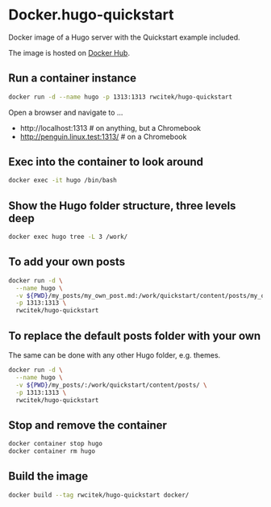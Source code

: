 # Docker.hugo-quickstart
Docker image of a Hugo server with the Quickstart example included.

The image is hosted on [Docker Hub](https://hub.docker.com/repository/docker/rwcitek/hugo-quickstart).


## Run a container instance
```bash
docker run -d --name hugo -p 1313:1313 rwcitek/hugo-quickstart
```

Open a browser and navigate to ...
- http://localhost:1313           # on anything, but a Chromebook
- http://penguin.linux.test:1313/ # on a Chromebook


## Exec into the container to look around
```bash
docker exec -it hugo /bin/bash
```


## Show the Hugo folder structure, three levels deep
```bash
docker exec hugo tree -L 3 /work/
```


## To add your own posts
```bash
docker run -d \
  --name hugo \
  -v ${PWD}/my_posts/my_own_post.md:/work/quickstart/content/posts/my_own_post.md \
  -p 1313:1313 \
  rwcitek/hugo-quickstart
```


## To replace the default posts folder with your own
The same can be done with any other Hugo folder, e.g. themes.
```bash
docker run -d \
  --name hugo \
  -v ${PWD}/my_posts/:/work/quickstart/content/posts/ \
  -p 1313:1313 \
  rwcitek/hugo-quickstart
```


## Stop and remove the container
```bash
docker container stop hugo
docker container rm hugo
```


## Build the image
```bash
docker build --tag rwcitek/hugo-quickstart docker/
```

